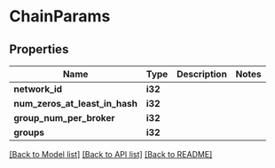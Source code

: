 # ChainParams

## Properties

Name | Type | Description | Notes
------------ | ------------- | ------------- | -------------
**network_id** | **i32** |  | 
**num_zeros_at_least_in_hash** | **i32** |  | 
**group_num_per_broker** | **i32** |  | 
**groups** | **i32** |  | 

[[Back to Model list]](../README.md#documentation-for-models) [[Back to API list]](../README.md#documentation-for-api-endpoints) [[Back to README]](../README.md)


